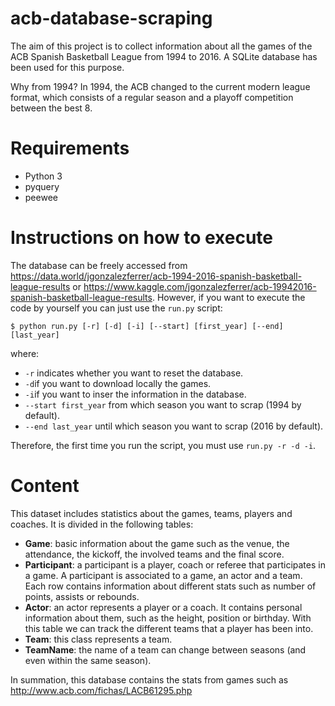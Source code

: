 # acb-database-scraping

The aim of this project is to collect information about all the games of the ACB Spanish Basketball League from 1994 to 2016.  A SQLite database has been used for this purpose.

Why from 1994? In 1994, the ACB changed to the current modern league format, which consists of a regular season and a playoff competition between the best 8. 

# Requirements
* Python 3
* pyquery
* peewee

# Instructions on how to execute
The database can be freely accessed from https://data.world/jgonzalezferrer/acb-1994-2016-spanish-basketball-league-results or https://www.kaggle.com/jgonzalezferrer/acb-19942016-spanish-basketball-league-results. However, if you want to execute the code by yourself you can just use the `run.py` script:

```
$ python run.py [-r] [-d] [-i] [--start] [first_year] [--end] [last_year]
```

where:

- `-r` indicates whether you want to reset the database.
- `-d`if you want to download locally the games.
- `-i`if you want to inser the information in the database.
- `--start first_year` from which season you want to scrap (1994 by default).
- `--end last_year` until which season you want to scrap (2016 by default).

Therefore, the first time you run the script, you must use `run.py -r -d -i`.

# Content
This dataset includes statistics about the games, teams, players and coaches. It is divided in the following tables:

* **Game**: basic information about the game such as the venue, the attendance, the kickoff, the involved teams and the final score.
* **Participant**: a participant is a player, coach or referee that participates in a game. A participant is associated to a game, an actor and a team. Each row contains information about different stats such as number of points, assists or rebounds.
* **Actor**: an actor represents a player or a coach. It contains personal information about them, such as the height, position or birthday. With this table we can track the different teams that a player has been into.
* **Team**: this class represents a team.
* **TeamName**: the name of a team can change between seasons (and even within the same season). 

In summation, this database contains the stats from games such as http://www.acb.com/fichas/LACB61295.php

